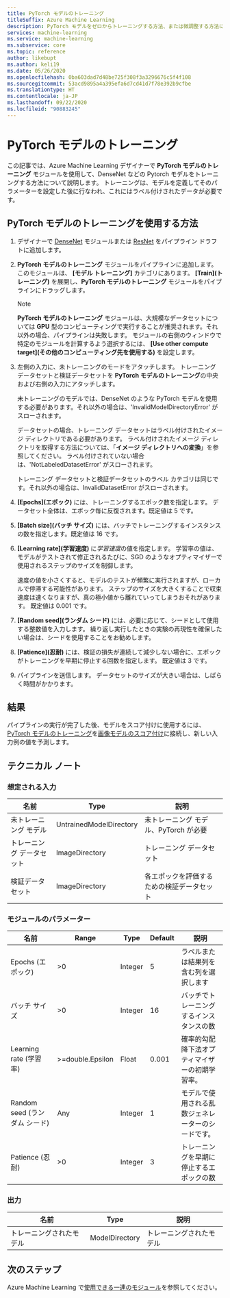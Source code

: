 ```yaml
---
title: PyTorch モデルのトレーニング
titleSuffix: Azure Machine Learning
description: PyTorch モデルをゼロからトレーニングする方法、または微調整する方法について説明します。
services: machine-learning
ms.service: machine-learning
ms.subservice: core
ms.topic: reference
author: likebupt
ms.author: keli19
ms.date: 05/26/2020
ms.openlocfilehash: 0ba603dad7d48be725f308f3a3296676c5f4f108
ms.sourcegitcommit: 53acd9895a4a395efa6d7cd41d7f78e392b9cfbe
ms.translationtype: HT
ms.contentlocale: ja-JP
ms.lasthandoff: 09/22/2020
ms.locfileid: "90883245"
---
```

# <a name="train-pytorch-model"></a>PyTorch モデルのトレーニング

この記事では、Azure Machine Learning デザイナーで **PyTorch モデルのトレーニング** モジュールを使用して、DenseNet などの Pytorch モデルをトレーニングする方法について説明します。 トレーニングは、モデルを定義してそのパラメーターを設定した後に行なわれ、これにはラベル付けされたデータが必要です。 

## <a name="how-to-use-train-pytorch-model"></a>PyTorch モデルのトレーニングを使用する方法 

1. デザイナーで [DenseNet](densenet.md) モジュールまたは [ResNet](resnet.md) をパイプライン ドラフトに追加します。

2. **PyTorch モデルのトレーニング** モジュールをパイプラインに追加します。 このモジュールは、 **[モデル トレーニング]** カテゴリにあります。 **[Train]\(トレーニング\)** を展開し、**PyTorch モデルのトレーニング** モジュールをパイプラインにドラッグします。

   > [!NOTE]
   > **PyTorch モデルのトレーニング** モジュールは、大規模なデータセットについては **GPU** 型のコンピューティングで実行することが推奨されます。それ以外の場合、パイプラインは失敗します。 モジュールの右側のウィンドウで特定のモジュールを計算するよう選択するには、 **[Use other compute target]\(その他のコンピューティング先を使用する\)** を設定します。

3.  左側の入力に、未トレーニングのモードをアタッチします。 トレーニング データセットと検証データセットを **PyTorch モデルのトレーニング**の中央および右側の入力にアタッチします。

    未トレーニングのモデルでは、DenseNet のような PyTorch モデルを使用する必要があります。それ以外の場合は、'InvalidModelDirectoryError' がスローされます。

    データセットの場合、トレーニング データセットはラベル付けされたイメージ ディレクトリである必要があります。 ラベル付けされたイメージ ディレクトリを取得する方法については、「**イメージ ディレクトリへの変換**」を参照してください。 ラベル付けされていない場合は、'NotLabeledDatasetError' がスローされます。

    トレーニング データセットと検証データセットのラベル カテゴリは同じです。それ以外の場合は、InvalidDatasetError がスローされます。

4.  **[Epochs]\(エポック\)** には、トレーニングするエポック数を指定します。 データセット全体は、エポック毎に反復されます。既定値は 5 です。

5.  **[Batch size]\(バッチ サイズ\)** には、バッチでトレーニングするインスタンスの数を指定します。既定値は 16 です。

6.  **[Learning rate]\(学習速度\)** に*学習速度*の値を指定します。 学習率の値は、モデルがテストされて修正されるたびに、SGD のようなオプティマイザーで使用されるステップのサイズを制御します。

    速度の値を小さくすると、モデルのテストが頻繁に実行されますが、ローカルで停滞する可能性があります。 ステップのサイズを大きくすることで収束速度は速くなりますが、真の極小値から離れていってしまうおそれがあります。 既定値は 0.001 です。

7.  **[Random seed]\(ランダム シード\)** には、必要に応じて、シードとして使用する整数値を入力します。 繰り返し実行したときの実験の再現性を確保したい場合は、シードを使用することをお勧めします。

8.  **[Patience]\(忍耐\)** には、検証の損失が連続して減少しない場合に、エポックがトレーニングを早期に停止する回数を指定します。 既定値は 3 です。

9.  パイプラインを送信します。 データセットのサイズが大きい場合は、しばらく時間がかかります。

## <a name="results"></a>結果

パイプラインの実行が完了した後、モデルをスコア付けに使用するには、[PyTorch モデルのトレーニング](train-pytorch-model.md)を[画像モデルのスコア付け](score-image-model.md)に接続し、新しい入力例の値を予測します。

## <a name="technical-notes"></a>テクニカル ノート
###  <a name="expected-inputs"></a>想定される入力  

| 名前               | Type                    | 説明                              |
| ------------------ | ----------------------- | ---------------------------------------- |
| 未トレーニング モデル    | UntrainedModelDirectory | 未トレーニング モデル、PyTorch が必要         |
| トレーニング データセット   | ImageDirectory          | トレーニング データセット                         |
| 検証データセット | ImageDirectory          | 各エポックを評価するための検証データセット |

###  <a name="module-parameters"></a>モジュールのパラメーター  

| 名前          | Range            | Type    | Default | 説明                              |
| ------------- | ---------------- | ------- | ------- | ---------------------------------------- |
| Epochs (エポック)        | >0               | Integer | 5       | ラベルまたは結果列を含む列を選択します |
| バッチ サイズ    | >0               | Integer | 16      | バッチでトレーニングするインスタンスの数   |
| Learning rate (学習率) | >=double.Epsilon | Float   | 0.001   | 確率的勾配降下法オプティマイザーの初期学習率。 |
| Random seed (ランダム シード)   | Any              | Integer | 1       | モデルで使用される乱数ジェネレーターのシードです。 |
| Patience (忍耐)      | >0               | Integer | 3       | トレーニングを早期に停止するエポックの数   |

###  <a name="outputs"></a>出力  

| 名前          | Type           | 説明   |
| ------------- | -------------- | ------------- |
| トレーニングされたモデル | ModelDirectory | トレーニングされたモデル |

## <a name="next-steps"></a>次のステップ

Azure Machine Learning で[使用できる一連のモジュール](module-reference.md)を参照してください。 



